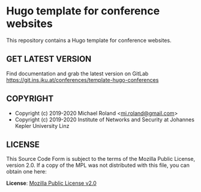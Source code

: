 # Hugo template for conference websites

This repository contains a Hugo template for conference websites.


## GET LATEST VERSION

Find documentation and grab the latest version on GitLab
<https://git.ins.jku.at/conferences/template-hugo-conferences>


## COPYRIGHT

- Copyright (c) 2019-2020 Michael Roland <<mi.roland@gmail.com>>
- Copyright (c) 2019-2020 Institute of Networks and Security at Johannes Kepler University Linz


## LICENSE

This Source Code Form is subject to the terms of the Mozilla Public License, version 2.0.
If a copy of the MPL was not distributed with this file, you can obtain one here:

**License**: [Mozilla Public License v2.0](https://mozilla.org/MPL/2.0/)
